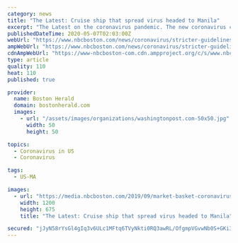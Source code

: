 ```yaml
---
category: news
title: "The Latest: Cruise ship that spread virus headed to Manila"
excerpt: "The Latest on the coronavirus pandemic. The new coronavirus causes mild or moderate symptoms for most people. For some, especially older adults and people with existing health problems, it can"
publishedDateTime: 2020-05-07T02:03:00Z
webUrl: "https://www.nbcboston.com/news/coronavirus/stricter-guidelines-expected-for-mass-supermarkets/2104486/"
ampWebUrl: "https://www.nbcboston.com/news/coronavirus/stricter-guidelines-expected-for-mass-supermarkets/2104486/?amp"
cdnAmpWebUrl: "https://www-nbcboston-com.cdn.ampproject.org/c/s/www.nbcboston.com/news/coronavirus/stricter-guidelines-expected-for-mass-supermarkets/2104486/?amp"
type: article
quality: 110
heat: 110
published: true

provider:
  name: Boston Herald
  domain: bostonherald.com
  images:
    - url: "/assets/images/organizations/washingtonpost.com-50x50.jpg"
      width: 50
      height: 50

topics:
  - Coronavirus in US
  - Coronavirus

tags:
  - US-MA

images:
  - url: "https://media.nbcboston.com/2019/09/market-basket-coronavirus-new-rules.jpeg?resize=1200%2C675"
    width: 1200
    height: 675
    title: "The Latest: Cruise ship that spread virus headed to Manila"

secured: "jJyN58rYsGl4gIq3v6ULc1MFtq6TVyNkti0RQ3awRL/OfgmpVGvwNb0S+GKi346GBBYIc8HnrjX42S7BsQcWO65+8xix2K2/vGmfPSdX9yO7pYgBmKFCjH05xgygU4cvD/68HgzZubwopTCDksgxXxWS1ijY+sSEiXVy7pBJmMoiVUNwPPrqRN3/NWChPBrYlAnq6+yHi0AlTQGBECmzWLtn19Ww2DOPOfvps/To2Ym9vhva5KJ+V9uRMVbT0WudsmwPsRiNTo67CALl2ubXlOXlPBOkMHHQP63j5MNvuLubiCFVSewlEDeg9y9ln6aUYRcHMlNgNMs4snjDe17BxMZiYKRpZXafpjeWaNCjP+kIyWrALp6Mmm9uUVrKUPIs8NpwPIfTZDeIGYAC+vZDC9DKcHeoDfJ9HPQDmdkrtLqute/X08lsa2GkeAgv4Lio8r4qrvmfRQPvwugAWAO07mgJF7GP5X9T7uSJIY6RoKY=;isJ3D6aRJd1jlIma83pb7Q=="
---
```


